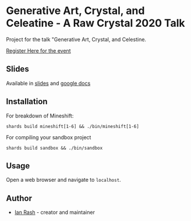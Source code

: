 # Generative Art, Crystal, and Celeatine - A Raw Crystal 2020 Talk

Project for the talk "Generative Art, Crystal, and Celestine.

[Register Here for the event](https://www.eventbrite.co.uk/e/raw-crystal-2020-tickets-127439094763)

## Slides

Available in [slides](/slides) and [google docs](https://docs.google.com/presentation/d/11QczXRinWQEc1KCBqCnxFDVtV3zcOp9Pi-WscyDktzQ/edit?usp=sharing)

## Installation

For breakdown of Mineshift:

```
shards build mineshift[1-6] && ./bin/mineshift[1-6]

```

For compiling your sandbox project
```
shards build sandbox && ./bin/sandbox

```

## Usage

Open a web browser and navigate to `localhost`.

## Author

- [Ian Rash](https://github.com/redcodefinal) - creator and maintainer
